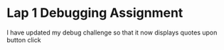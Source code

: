 # Lap 1 Debugging Assignment

I have updated my debug challenge so that it now displays quotes upon button click
